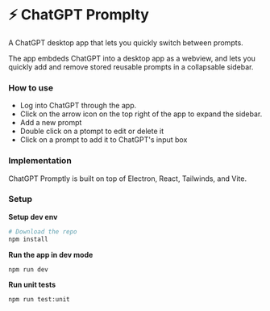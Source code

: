 # ⚡️ ChatGPT Promplty

A ChatGPT desktop app that lets you quickly switch between prompts. 

The app embdeds ChatGPT into a desktop app as a webview, and lets you quickly add and remove stored reusable prompts in a collapsable sidebar. 

### How to use 
- Log into ChatGPT through the app. 
- Click on the arrow icon on the top right of the app to expand the sidebar. 
- Add a new prompt 
- Double click on a ptompt to edit or delete it 
- Click on a prompt to add it to ChatGPT's input box

### Implementation

ChatGPT Promptly is built on top of Electron, React, Tailwinds, and Vite. 

### Setup
**Setup dev env**
```bash
# Download the repo
npm install
```
**Run the app in dev mode**
```bash
npm run dev
```
**Run unit tests**
```bash
npm run test:unit
```

